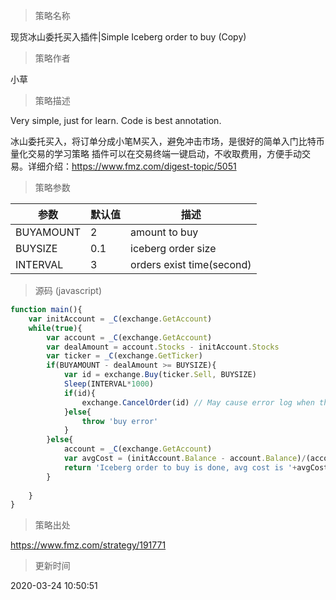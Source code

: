 
> 策略名称

现货冰山委托买入插件|Simple Iceberg order to buy  (Copy)

> 策略作者

小草

> 策略描述

Very simple, just for learn.
Code is best annotation.

冰山委托买入，将订单分成小笔M买入，避免冲击市场，是很好的简单入门比特币量化交易的学习策略
插件可以在交易终端一键启动，不收取费用，方便手动交易。详细介绍：https://www.fmz.com/digest-topic/5051

> 策略参数



|参数|默认值|描述|
|----|----|----|
|BUYAMOUNT|2|amount to buy|
|BUYSIZE|0.1|iceberg order size|
|INTERVAL|3|orders exist time(second)|


> 源码 (javascript)

``` javascript
function main(){
    var initAccount = _C(exchange.GetAccount)
    while(true){
        var account = _C(exchange.GetAccount)
        var dealAmount = account.Stocks - initAccount.Stocks
        var ticker = _C(exchange.GetTicker)
        if(BUYAMOUNT - dealAmount >= BUYSIZE){
            var id = exchange.Buy(ticker.Sell, BUYSIZE)
            Sleep(INTERVAL*1000)
            if(id){
                exchange.CancelOrder(id) // May cause error log when the order is completed, which is all right.
            }else{
                throw 'buy error'
            }
        }else{
            account = _C(exchange.GetAccount)
            var avgCost = (initAccount.Balance - account.Balance)/(account.Stocks - initAccount.Stocks)
            return 'Iceberg order to buy is done, avg cost is '+avgCost
        }
        
    }
}
```

> 策略出处

https://www.fmz.com/strategy/191771

> 更新时间

2020-03-24 10:50:51
